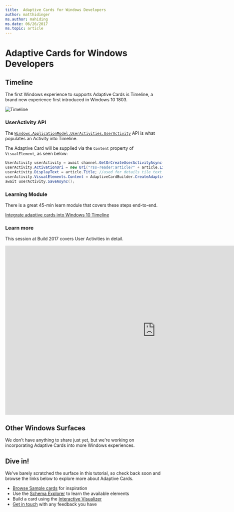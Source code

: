 ```yaml
---
title:  Adaptive Cards for Windows Developers
author: matthidinger
ms.author: mahiding
ms.date: 06/26/2017
ms.topic: article
---
```


# Adaptive Cards for Windows Developers

## Timeline

The first Windows experience to supports Adaptive Cards is Timeline, a brand new experience first introduced in Windows 10 1803. 

![Timeline](media/windows/timeline.png)

### UserActivity API

The [`Windows.ApplicationModel.UserActivities.UserActivity`](/uwp/api/windows.applicationmodel.useractivities.useractivity) API is what populates an Activity into Timeline.

The Adaptive Card will be supplied via the `Content` property of `VisualElement`, as seen below:

```csharp
UserActivity userActivity = await channel.GetOrCreateUserActivityAsync(activityId, new HostName("contoso.com"));
userActivity.ActivationUri = new Uri("rss-reader:article?" + article.Link);
userActivity.DisplayText = article.Title; //used for details tile text
userActivity.VisualElements.Content = AdaptiveCardBuilder.CreateAdaptiveCardFromJson(jsonString);
await userActivity.SaveAsync();
```

### Learning Module

There is a great 45-min learn module that covers these steps end-to-end.

[Integrate adaptive cards into Windows 10 Timeline](/learn/modules/integrate-app-into-windows-10-timeline/)

### Learn more

This session at Build 2017 covers User Activities in detail.

<iframe src="https://channel9.msdn.com/Events/Build/2017/B8108/player" width="960" height="540" allowFullScreen frameBorder="0"></iframe>

## Other Windows Surfaces
We don't have anything to share just yet, but we're working on incorporating Adaptive Cards into more Windows experiences.

## Dive in!

We've barely scratched the surface in this tutorial, so check back soon and browse the links below to explore more about Adaptive Cards.

* [Browse Sample cards](https://adaptivecards.io/samples/) for inspiration
* Use the [Schema Explorer](https://adaptivecards.io/explorer) to learn the available elements
* Build a card using the [Interactive Visualizer](https://adaptivecards.io/visualizer/index.html?hostApp=Skype)
* [Get in touch](https://adaptivecards.io/connect) with any feedback you have
